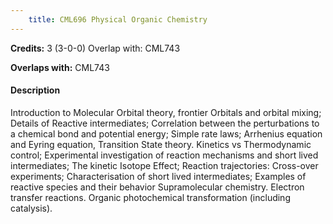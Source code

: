 ```yaml
---
    title: CML696 Physical Organic Chemistry
---
```

**Credits:** 3 (3-0-0) Overlap with: CML743



**Overlaps with:** CML743

#### Description 
Introduction to Molecular Orbital theory, frontier Orbitals and orbital mixing; Details of Reactive intermediates; Correlation between the perturbations to a chemical bond and potential energy; Simple rate laws; Arrhenius equation and Eyring equation, Transition State theory. Kinetics vs Thermodynamic control; Experimental investigation of reaction mechanisms and short lived intermediates; The kinetic Isotope Effect; Reaction trajectories: Cross-over experiments; Characterisation of short lived intermediates; Examples of reactive species and their behavior Supramolecular chemistry. Electron transfer reactions. Organic photochemical transformation (including catalysis).
